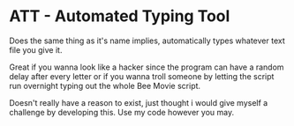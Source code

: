 # ATT - Automated Typing Tool

Does the same thing as it's name implies, automatically types whatever text file you give it.

Great if you wanna look like a hacker since the program can have a random delay after every letter or if you wanna troll someone by letting the script run overnight typing out the whole Bee Movie script.

Doesn't really have a reason to exist, just thought i would give myself a challenge by developing this.
Use my code however you may.
